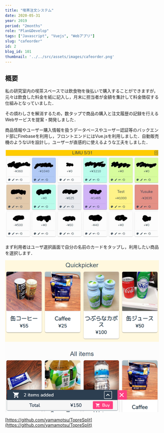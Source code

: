 ```yaml
---
title: "喫茶注文システム"
date: 2020-05-31
year: 2019
period: "2months"
role: "Plan&Develop"
tags: ["Javascript", "Vuejs", "Webアプリ"]
slug: "cafeorder"
id: 2
blog_id: 101
thumbnail: '../../src/assets/images/cafeorder.png'
---
```


## 概要

私の研究室内の喫茶スペースでは飲食物を後払いで購入することができますが，元々は飲食した料金を紙に記入し，月末に担当者が金額を集計して料金徴収する仕組みとなっていました．

その煩わしさを解消するため，数タップで商品の購入と注文履歴の記録を行えるWebサービスを提案・開発しました．

商品情報やユーザー購入情報を扱うデータベースやユーザー認証等のバックエンド部にFirebaseを利用し，フロントエンドにはVue.jsを利用しました．自動販売機のようなUIを設計し，ユーザーが直感的に使えるような工夫をしました．

![ユーザー選択画面](../../src/assets/images/cafeorder_user.png)

まず利用者はユーザ選択画面で自分の名前のカードをタップし，利用したい商品を選択します．

![商品選択画面](../../src/assets/images/cafeorder.png)

[https://github.com/yamamotsu/TopreSplit](https://github.com/yamamotsu/TopreSplit)